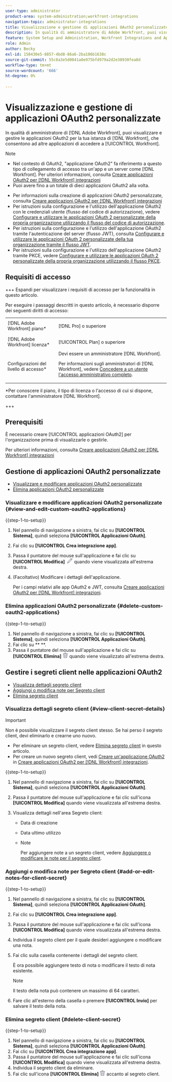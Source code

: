 ```yaml
---
user-type: administrator
product-area: system-administration;workfront-integrations
navigation-topic: administrator-integrations
title: Visualizzazione e gestione di applicazioni OAuth2 personalizzate
description: In qualità di amministratore di Adobe Workfront, puoi visualizzare e gestire le applicazioni OAuth2 per la tua istanza di Workfront, che consentono ad altre applicazioni di accedere a Workfront.
feature: System Setup and Administration, Workfront Integrations and Apps
role: Admin
author: Becky
exl-id: 158430e5-8857-4bd8-86a6-2ba106b1638c
source-git-commit: 55c8a3e5d0041a0e975bfd979a2d2e38930fea8d
workflow-type: tm+mt
source-wordcount: '666'
ht-degree: 0%

---
```


# Visualizzazione e gestione di applicazioni OAuth2 personalizzate

In qualità di amministratore di [!DNL Adobe Workfront], puoi visualizzare e gestire le applicazioni OAuth2 per la tua istanza di [!DNL Workfront], che consentono ad altre applicazioni di accedere a [!UICONTROL Workfront].

>[!NOTE]
>
>* Nel contesto di OAuth2, &quot;applicazione OAuth2&quot; fa riferimento a questo tipo di collegamento di accesso tra un&#39;app e un server come [!DNL Workfront]. Per ulteriori informazioni, consulta [Creare applicazioni OAuth2 per [!DNL Workfront] integrazioni](../../administration-and-setup/configure-integrations/create-oauth-application.md)
>* Puoi avere fino a un totale di dieci applicazioni OAuth2 alla volta.

* Per informazioni sulla creazione di applicazioni OAuth2 personalizzate, consulta [Creare applicazioni OAuth2 per [!DNL Workfront] integrazioni](../../administration-and-setup/configure-integrations/create-oauth-application.md)
* Per istruzioni sulla configurazione e l&#39;utilizzo dell&#39;applicazione OAuth2 con le credenziali utente (flusso del codice di autorizzazione), vedere [Configurare e utilizzare le applicazioni OAuth 2 personalizzate della propria organizzazione utilizzando il flusso del codice di autorizzazione](../../wf-api/api/oauth-app-code-token-flow.md).
* Per istruzioni sulla configurazione e l&#39;utilizzo dell&#39;applicazione OAuth2 tramite l&#39;autenticazione del server (flusso JWT), consulta [Configurare e utilizzare le applicazioni OAuth 2 personalizzate della tua organizzazione tramite il flusso JWT](../../wf-api/api/oauth-app-jwt-flow.md).
* Per istruzioni sulla configurazione e l&#39;utilizzo dell&#39;applicazione OAuth2 tramite PKCE, vedere [Configurare e utilizzare le applicazioni OAuth 2 personalizzate della propria organizzazione utilizzando il flusso PKCE](../../wf-api/api/oauth-app-pkce-flow.md).

## Requisiti di accesso

+++ Espandi per visualizzare i requisiti di accesso per la funzionalità in questo articolo.

Per eseguire i passaggi descritti in questo articolo, è necessario disporre dei seguenti diritti di accesso:

<table style="table-layout:auto"> 
 <col> 
 <col> 
 <tbody> 
  <tr> 
   <td role="rowheader">[!DNL Adobe Workfront] piano*</td> 
   <td> <p>[!DNL Pro] o superiore</p> </td> 
  </tr> 
  <tr> 
   <td role="rowheader">[!DNL Adobe Workfront] licenza*</td> 
   <td> <p>[!UICONTROL Plan] o superiore</p> </td> 
  </tr> 
  <tr> 
   <td role="rowheader">Configurazioni del livello di accesso*</td> 
   <td> Devi essere un amministratore [!DNL Workfront]. </p>
    <p>Per informazioni sugli amministratori di [!DNL Workfront], vedere <a href="../../administration-and-setup/add-users/configure-and-grant-access/grant-a-user-full-administrative-access.md" class="MCXref xref">Concedere a un utente l'accesso amministrativo completo</a>.</p>
     </td> 
  </tr> 
 </tbody> 
</table>

&#42;Per conoscere il piano, il tipo di licenza o l&#39;accesso di cui si dispone, contattare l&#39;amministratore [!DNL Workfront].

+++

## Prerequisiti

È necessario creare [!UICONTROL applicazioni OAuth2] per l&#39;organizzazione prima di visualizzarle o gestirle.

Per ulteriori informazioni, consulta [Creare applicazioni OAuth2 per [!DNL Workfront] integrazioni](../../administration-and-setup/configure-integrations/create-oauth-application.md)

## Gestione di applicazioni OAuth2 personalizzate

* [Visualizzare e modificare applicazioni OAuth2 personalizzate](#view-and-edit-custom-oauth2-applications)
* [Elimina applicazioni OAuth2 personalizzate](#delete-custom-oauth2-applications)

### Visualizzare e modificare applicazioni OAuth2 personalizzate {#view-and-edit-custom-oauth2-applications}

{{step-1-to-setup}}

1. Nel pannello di navigazione a sinistra, fai clic su **[!UICONTROL Sistema]**, quindi seleziona **[!UICONTROL Applicazioni OAuth]**.
1. Fai clic su **[!UICONTROL Crea integrazione app]**.
1. Passa il puntatore del mouse sull&#39;applicazione e fai clic su **[!UICONTROL Modifica]** ![](assets/edit-icon.png) quando viene visualizzata all&#39;estrema destra.
1. (Facoltativo) Modificare i dettagli dell&#39;applicazione.

   Per i campi relativi alle app OAuth2 e JWT, consulta [Creare applicazioni OAuth2 per [!DNL Workfront] integrazioni](../../administration-and-setup/configure-integrations/create-oauth-application.md).

### Elimina applicazioni OAuth2 personalizzate {#delete-custom-oauth2-applications}

{{step-1-to-setup}}

1. Nel pannello di navigazione a sinistra, fai clic su **[!UICONTROL Sistema]**, quindi seleziona **[!UICONTROL Applicazioni OAuth]**.
1. Fai clic su ** **.
1. Passa il puntatore del mouse sull&#39;applicazione e fai clic su **[!UICONTROL Elimina]** ![](assets/delete.png) quando viene visualizzato all&#39;estrema destra.

## Gestire i segreti client nelle applicazioni OAuth2

* [Visualizza dettagli segreto client](#view-client-secret-details)
* [Aggiungi o modifica note per Segreto client](#add-or-edit-notes-for-client-secret)
* [Elimina segreto client](#delete-client-secret)

### Visualizza dettagli segreto client {#view-client-secret-details}

>[!IMPORTANT]
>
>Non è possibile visualizzare il segreto client stesso. Se hai perso il segreto client, devi eliminarlo e crearne uno nuovo.
>
>* Per eliminare un segreto client, vedere [Elimina segreto client](#delete-client-secret) in questo articolo.
>* Per creare un nuovo segreto client, vedi [Creare un&#39;applicazione OAuth2](../../administration-and-setup/configure-integrations/create-oauth-application.md#create) in [Creare applicazioni OAuth2 per [!DNL Workfront] integrazioni](../../administration-and-setup/configure-integrations/create-oauth-application.md).
>

{{step-1-to-setup}}

1. Nel pannello di navigazione a sinistra, fai clic su **[!UICONTROL Sistema]**, quindi seleziona **[!UICONTROL Applicazioni OAuth]**.
1. Passa il puntatore del mouse sull&#39;applicazione e fai clic sull&#39;icona **[!UICONTROL Modifica]** quando viene visualizzata all&#39;estrema destra.
1. Visualizza dettagli nell&#39;area Segreto client:

   * Data di creazione
   * Data ultimo utilizzo
   * Note

     Per aggiungere note a un segreto client, vedere [Aggiungere o modificare le note per il segreto client](#add-or-edit-notes-for-client-secret).

### Aggiungi o modifica note per Segreto client {#add-or-edit-notes-for-client-secret}

{{step-1-to-setup}}

1. Nel pannello di navigazione a sinistra, fai clic su **[!UICONTROL Sistema]**, quindi seleziona **[!UICONTROL Applicazioni OAuth]**.
1. Fai clic su **[!UICONTROL Crea integrazione app]**.
1. Passa il puntatore del mouse sull&#39;applicazione e fai clic sull&#39;icona **[!UICONTROL Modifica]** quando viene visualizzata all&#39;estrema destra.
1. Individua il segreto client per il quale desideri aggiungere o modificare una nota.
1. Fai clic sulla casella contenente i dettagli del segreto client.

   È ora possibile aggiungere testo di nota o modificare il testo di nota esistente.

   >[!NOTE]
   >
   >Il testo della nota può contenere un massimo di 64 caratteri.

1. Fare clic all&#39;esterno della casella o premere **[!UICONTROL Invio]** per salvare il testo della nota.

### Elimina segreto client {#delete-client-secret}

{{step-1-to-setup}}

1. Nel pannello di navigazione a sinistra, fai clic su **[!UICONTROL Sistema]**, quindi seleziona **[!UICONTROL Applicazioni OAuth]**.
1. Fai clic su **[!UICONTROL Crea integrazione app]**.
1. Passa il puntatore del mouse sull&#39;applicazione e fai clic sull&#39;icona **[!UICONTROL Modifica]** quando viene visualizzata all&#39;estrema destra.
1. Individua il segreto client da eliminare.
1. Fai clic sull&#39;icona **[!UICONTROL Elimina]** ![](assets/delete.png) accanto al segreto client.
